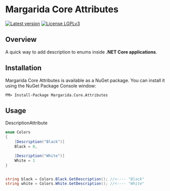 Margarida Core Attributes 
=========

[![Latest version](https://img.shields.io/nuget/v/Margarida.Core.Attributes.svg)](https://www.nuget.org/packages?q=Margarida.Core.Attributes) [![License LGPLv3](https://img.shields.io/badge/license-LGPLv3-green.svg)](https://www.gnu.org/licenses/lgpl-3.0.html)

## Overview

A quick way to add description to enums inside **.NET Core applications**.

Installation
-------------

Margarida Core Attributes is available as a NuGet package. You can install it using the NuGet Package Console window:

```
PM> Install-Package Margarida.Core.Attributes
```

Usage
------

DescriptionAttribute

```csharp
enum Colors
{
    [Description("Black")]
    Black = 0,

    [Description("White")]
    White = 1
}


string black = Colors.Black.GetDescription(); //<---- "Black"
string white = Colors.White.GetDescription(); //<---- "White"
```
